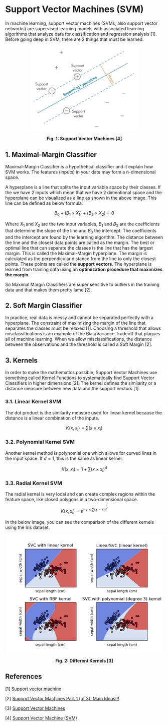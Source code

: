 # Support Vector Machines (SVM)

In machine learning, support vector machines (SVMs, also support vector networks) are supervised learning models with associated learning algorithms that analyze data for classification and regression analysis [1]. Before going deep in SVM, there are 2 things that must be learned.

<p align="center">
  <img src='svm.jpeg' width='350' alt='Support Vector Machines' />
</p>
<p align="center">
    <b>Fig. 1: Support Vector Machines [4]</b>
</p>

## 1. Maximal-Margin Classifier

Maximal-Margin Classifier is a hypothetical classifier and it explain how SVM works. The features (inputs) in your data may form a n-dimensional space. 

A hyperplane is a line that splits the input variable space by their classes. If the we have 2 inputs which mean that we have 2 dimentional space and the hyperplane can be visualized as a line as shown in the above image. This line can be defined as below formula:

$$B_0 + (B_1 × X_1) + (B_2 × X_2) = 0$$

Where $X_1$ and $X_2$ are the two input variables, $B_1$ and $B_2$ are the coefficients that determine the slope of the line and $B_0$ the intercept. The coefficients and the intercept are found by the learning algorithm. The distance between the line and the closest data points are called as the margin. The best or optimal line that can separate the classes is the line that has the largest margin. This is called the Maximal-Margin hyperplane. The margin is calculated as the perpendicular distance from the line to only the closest points. These points are called the **support vectors**. The hyperplane is learned from training data using an **optimization procedure that maximizes the margin**. 

So Maximal Margin Classifiers are super sensitive to outliers in the training data and that makes them pretty lame [2].

## 2. Soft Margin Classifier

In practice, real data is messy and cannot be separated perfectly with a hyperplane. The constraint of maximizing the margin of the line that separates the classes must be relaxed [1]. Choosing a threshold that allows misclassifications is an example of the Bias/Variance Tradeoff that plagues all of machine learning. When we allow misclassifications, the distance between the observations and the threshold is called a Soft Margin [2].

## 3. Kernels

In order to make the mathematics possible, Support Vector Machines use something called Kernel Functions to systematically find Support Vector Classifiers in higher dimensions [2]. The kernel defines the similarity or a distance measure between new data and the support vectors [1].

### 3.1. Linear Kernel SVM
The dot product is the similarity measure used for linear kernel because the distance is a linear combination of the inputs.

$$K(x, x_i) = \sum(x \times x_i)$$

### 3.2. Polynomial Kernel SVM
Another kernel method is polynomial one which allows for curved lines in the input space. If $d=1$, this is the same as linear kernel.

$$K(x, x_i) = 1 + \sum(x \times x_i)^d$$

### 3.3. Radial Kernel SVM
The radial kernel is very local and can create complex regions within the feature space, like closed polygons in a two-dimensional space.

$$K(x, x_i) = e^{-\gamma \times \sum(x - x_i)^2}$$

In the below image, you can see the comparison of the different kernels using the Iris dataset.

<p align="center">
  <img src='sphx_glr_plot_iris_svc_001.png' width=550 align='center' alt='Support Vector Machine - Kernels' />
</p>
<p align="center">
    <b>Fig. 2: Different Kernels [3]</b>
</p>

## References

[1] [Support vector machine](https://en.wikipedia.org/wiki/Support_vector_machine)

[2] [Support Vector Machines Part 1 (of 3): Main Ideas!!!](https://www.youtube.com/watch?v=efR1C6CvhmE)

[3] [Support Vector Machines](https://scikit-learn.org/stable/modules/svm.html)

[4] [Support Vector Machine (SVM)](https://nl.mathworks.com/discovery/support-vector-machine.html)

